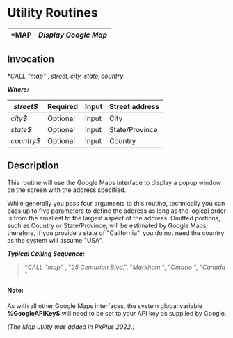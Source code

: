# Utility Routines

***MAP** |  **_Display Google Map_**  
---|---  
  
## Invocation

**CALL "*map"** , _street$, city$, state$, country$_

**_Where:_**

_street$_ |  Required |  Input |  Street address  
---|---|---|---  
_city$_ |  Optional |  Input |  City  
_state$_ |  Optional |  Input |  State/Province  
_country$_ |  Optional |  Input |  Country  
  
## Description

This routine will use the Google Maps interface to display a popup window on the screen with the address specified.

While generally you pass four arguments to this routine, technically you can pass up to five parameters to define the address as long as the logical order is from the smallest to the largest aspect of the address. Omitted portions, such as Country or State/Province, will be estimated by Google Maps; therefore, if you provide a state of "California", you do not need the country as the system will assume "USA".

**_Typical Calling Sequence:_**

> **CALL "*map"** , "_25 Centurian Blvd_.", "_Markham_ ", "_Ontario_ ", "_Canada_ "

#### **Note:**  
As with all other Google Maps interfaces, the system global variable **%GoogleAPIKey$** will need to be set to your API key as supplied by Google.

_(The Map utility was added in PxPlus 2022.)_
